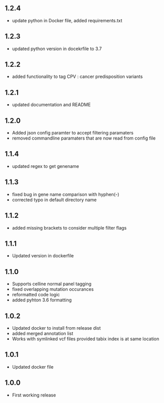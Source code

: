 ## 1.2.4
* update python in Docker file, added requirements.txt
## 1.2.3
* updated python version in docekrfile to 3.7
## 1.2.2
* added functionality to tag CPV : cancer predisposition variants
## 1.2.1
* updated documentation and README
## 1.2.0
* Added json config paramter to accept filtering paramaters
* removed commandline paramaters that are now read from config file
## 1.1.4
* updated regex to get genename
## 1.1.3
* fixed bug in gene name comparison with hyphen(-)
* corrected typo in default directory name
## 1.1.2
* added missing brackets to consider multiple filter flags 
## 1.1.1
* Updated version in dockerfile 
## 1.1.0
* Supports celline normal panel tagging
* fixed overlapping mutation occurances 
* reformatted code logic
* added pyhton 3.6 formatting

## 1.0.2
* Updated docker to install from release dist 
* added merged annotation list 
* Works with symlinked vcf files provided tabix index is at same location
## 1.0.1
* Updated docker file
## 1.0.0
* First working release

